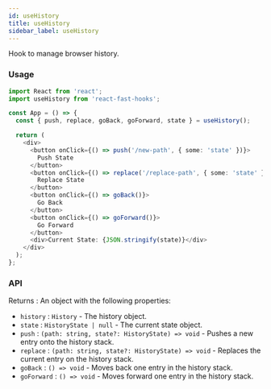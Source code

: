 ```yaml
---
id: useHistory
title: useHistory
sidebar_label: useHistory
---
```


Hook to manage browser history.

### Usage

```typescript
import React from 'react';
import useHistory from 'react-fast-hooks';

const App = () => {
  const { push, replace, goBack, goForward, state } = useHistory();

  return (
    <div>
      <button onClick={() => push('/new-path', { some: 'state' })}>
        Push State
      </button>
      <button onClick={() => replace('/replace-path', { some: 'state' })}>
        Replace State
      </button>
      <button onClick={() => goBack()}>
        Go Back
      </button>
      <button onClick={() => goForward()}>
        Go Forward
      </button>
      <div>Current State: {JSON.stringify(state)}</div>
    </div>
  );
};
```

### API

Returns : An object with the following properties:

- `history` : `History` - The history object.
- `state` : `HistoryState | null` - The current state object.
- `push` : `(path: string, state?: HistoryState) => void` - Pushes a new entry onto the history stack.
- `replace` : `(path: string, state?: HistoryState) => void` - Replaces the current entry on the history stack.
- `goBack` : `() => void` - Moves back one entry in the history stack.
- `goForward` : `() => void` - Moves forward one entry in the history stack.